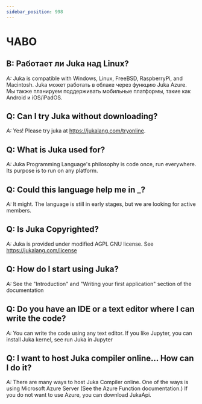 ```yaml
---
sidebar_position: 998
---
```


# ЧАВО

## В: Работает ли Juka над Linux?
*A:* Juka is compatible with Windows, Linux, FreeBSD, RaspberryPi, and Macintosh. Juka может работать в облаке через функцию Juka Azure. Мы также планируем поддерживать мобильные платформы, такие как Android и iOS/iPadOS.

## Q: Can I try Juka without downloading?
*A:* Yes! Please try juka at https://jukalang.com/tryonline.

## Q: What is Juka used for?
*A:* Juka Programming Language's philosophy is code once, run everywhere. Its purpose is to run on any platform.

## Q: Could this language help me in _?
*A:* It might. The language is still in early stages, but we are looking for active members.

## Q: Is Juka Copyrighted?
*A:* Juka is provided under modified AGPL GNU license. See https://jukalang.com/license

## Q: How do I start using Juka?
*A:* See the "Introduction" and "Writing your first application" section of the documentation

## Q: Do you have an IDE or a text editor where I can write the code?
*A:* You can write the code using any text editor. If you like Jupyter, you can install Juka kernel, see run Juka in Jupyter

## Q: I want to host Juka compiler online... How can I do it?
*A:* There are many ways to host Juka Compiler online. One of the ways is using Microsoft Azure Server (See the Azure Function documentation.) If you do not want to use Azure, you can download JukaApi. 